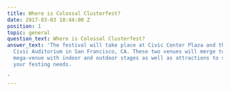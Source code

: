 ```yaml
---
title: Where is Colossal Clusterfest?
date: 2017-03-03 18:44:00 Z
position: 1
topic: general
question_text: Where is Colossal Clusterfest?
answer_text: 'The festival will take place at Civic Center Plaza and the Bill Graham
  Civic Auditorium in San Francisco, CA. These two venues will merge to create one
  mega-venue with indoor and outdoor stages as well as attractions to suit all of
  your festing needs.

'
---
```


